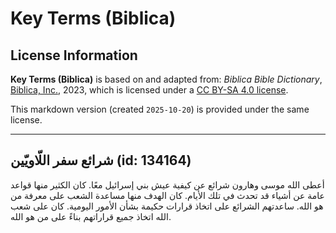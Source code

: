 # Key Terms (Biblica)

## License Information

**Key Terms (Biblica)** is based on and adapted from: _Biblica Bible Dictionary_, [Biblica, Inc.](https://www.biblica.com/), 2023, which is licensed under a [CC BY-SA 4.0 license](https://creativecommons.org/licenses/by-sa/4.0/legalcode.en).

This markdown version (created `2025-10-20`) is provided under the same license.



--------------------------------

## شرائع سفر اللّاويّين (id: 134164)

أعطى الله موسى وهارون شرائع عن كيفية عيش بني إسرائيل معًا. كان الكثير منها قواعد عامة عن أشياء قد تحدث في تلك الأيام. كان الهدف منها مساعدة الشعب على معرفة من هو الله. ساعدتهم الشرائع على اتخاذ قرارات حكيمة بشأن الأمور اليومية. كان على شعب الله اتخاذ جميع قراراتهم بناءً على من هو الله.



